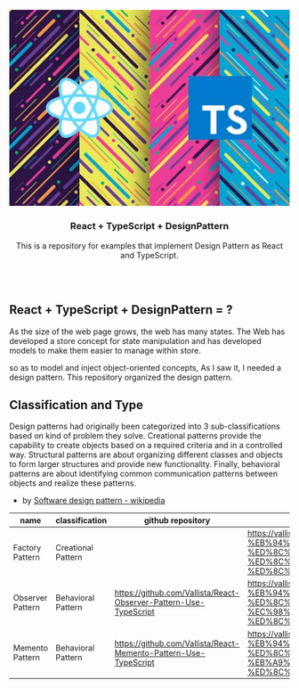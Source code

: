 <p align="center">
<img src="https://github.com/Vallista/React-TypeScript-DesignPattern/blob/master/images/icon.jpg?raw=true"/>
</p>

<h3 align="center">React + TypeScript + DesignPattern</h3>

<p align="center">This is a repository for examples that implement Design Pattern as React and TypeScript.</p>

<br/>
<br/>

## React + TypeScript + DesignPattern = ?

As the size of the web page grows, the web has many states. The Web has developed a store concept for state manipulation and has developed models to make them easier to manage within store.

so as to model and inject object-oriented concepts, As I saw it, I needed a design pattern. This repository organized the design pattern.

## Classification and Type

Design patterns had originally been categorized into 3 sub-classifications based on kind of problem they solve. Creational patterns provide the capability to create objects based on a required criteria and in a controlled way. Structural patterns are about organizing different classes and objects to form larger structures and provide new functionality. Finally, behavioral patterns are about identifying common communication patterns between objects and realize these patterns.

- by [Software design pattern - wikipedia](https://en.wikipedia.org/wiki/Software_design_pattern)

| name             | classification     | github repository                                                 | blog post                                                                                                                                |
| ---------------- | ------------------ | ----------------------------------------------------------------- | ---------------------------------------------------------------------------------------------------------------------------------------- |
| Factory Pattern  | Creational Pattern |                                                                   | https://vallista.kr/2020/05/05/TypeScript-%EB%94%94%EC%9E%90%EC%9D%B8-%ED%8C%A8%ED%84%B4-%ED%8C%A9%ED%86%A0%EB%A6%AC-%ED%8C%A8%ED%84%B4/ |
| Observer Pattern | Behavioral Pattern | https://github.com/Vallista/React-Observer-Pattern-Use-TypeScript | https://vallista.kr/2020/05/22/TypeScript-%EB%94%94%EC%9E%90%EC%9D%B8-%ED%8C%A8%ED%84%B4-%EC%98%B5%EC%A0%80%EB%B2%84-%ED%8C%A8%ED%84%B4/ |
| Memento Pattern  | Behavioral Pattern | https://github.com/Vallista/React-Memento-Pattern-Use-TypeScript  | https://vallista.kr/2020/06/07/TypeScript-%EB%94%94%EC%9E%90%EC%9D%B8-%ED%8C%A8%ED%84%B4-%EB%A9%94%EB%A9%98%ED%86%A0-%ED%8C%A8%ED%84%B4/ |

